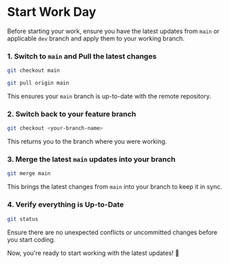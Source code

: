 # Start Work Day

Before starting your work, ensure you have the latest updates from `main` or applicable `dev` branch and apply them to your working branch.

### **1. Switch to `main` and Pull the latest changes**
```bash
git checkout main
```
```bash
git pull origin main
```
This ensures your `main` branch is up-to-date with the remote repository.


### **2. Switch back to your feature branch**
```bash
git checkout <your-branch-name>
```
This returns you to the branch where you were working.


### **3. Merge the latest `main` updates into your branch**
```bash
git merge main
```
This brings the latest changes from `main` into your branch to keep it in sync.


### **4. Verify everything is Up-to-Date**
```bash
git status
```
Ensure there are no unexpected conflicts or uncommitted changes before you start coding.

Now, you're ready to start working with the latest updates! 🚀
